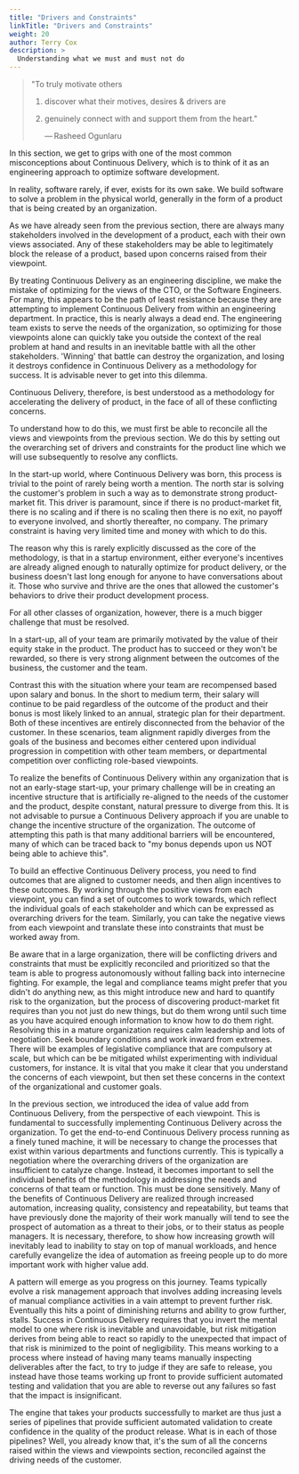 ```yaml
---
title: "Drivers and Constraints"
linkTitle: "Drivers and Constraints"
weight: 20
author: Terry Cox
description: >
  Understanding what we must and must not do
---
```


> "To truly motivate others 
> 1) discover what their motives, desires & drivers are 
> 2) genuinely connect with and support them from the heart."
>
>    — Rasheed Ogunlaru

In this section, we get to grips with one of the most common misconceptions about Continuous Delivery, which is to think of it as an engineering approach to optimize software development.

In reality, software rarely, if ever, exists for its own sake. We build software to solve a problem in the physical world, generally in the form of a product that is being created by an organization.

As we have already seen from the previous section, there are always many stakeholders involved in the development of a product, each with their own views associated. Any of these stakeholders may be able to legitimately block the release of a product, based upon concerns raised from their viewpoint.

By treating Continuous Delivery as an engineering discipline, we make the mistake of optimizing for the views of the CTO, or the Software Engineers. For many, this appears to be the path of least resistance because they are attempting to implement Continuous Delivery from within an engineering department. In practice, this is nearly always a dead end. The engineering team exists to serve the needs of the organization, so optimizing for those viewpoints alone can quickly take you outside the context of the real problem at hand and results in an inevitable battle with all the other stakeholders. 'Winning' that battle can destroy the organization, and losing it destroys confidence in Continuous Delivery as a methodology for success. It is advisable never to get into this dilemma. 

Continuous Delivery, therefore, is best understood as a methodology for accelerating the delivery of product, in the face of all of these conflicting concerns.

To understand how to do this, we must first be able to reconcile all the views and viewpoints from the previous section. We do this by setting out the overarching set of drivers and constraints for the product line which we will use subsequently to resolve any conflicts.

In the start-up world, where Continuous Delivery was born, this process is trivial to the point of rarely being worth a mention. The north star is solving the customer's problem in such a way as to demonstrate strong product-market fit. This driver is paramount, since if there is no product-market fit, there is no scaling and if there is no scaling then there is no exit, no payoff to everyone involved, and shortly thereafter, no company. The primary constraint is having very limited time and money with which to do this. 

The reason why this is rarely explicitly discussed as the core of the methodology, is that in a startup environment, either everyone's incentives are already aligned enough to naturally optimize for product delivery, or the business doesn't last long enough for anyone to have conversations about it. Those who survive and thrive are the ones that allowed the customer's behaviors to drive their product development process.

For all other classes of organization, however, there is a much bigger challenge that must be resolved.

In a start-up, all of your team are primarily motivated by the value of their equity stake in the product. The product has to succeed or they won't be rewarded, so there is very strong alignment between the outcomes of the business, the customer and the team.

Contrast this with the situation where your team are recompensed based upon salary and bonus. In the short to medium term, their salary will continue to be paid regardless of the outcome of the product and their bonus is most likely linked to an annual, strategic plan for their department. Both of these incentives are entirely disconnected from the behavior of the customer. In these scenarios, team alignment rapidly diverges from the goals of the business and becomes either centered upon individual progression in competition with other team members, or departmental competition over conflicting role-based viewpoints.

To realize the benefits of Continuous Delivery within any organization that is not an early-stage start-up, your primary challenge will be in creating an incentive structure that is artificially re-aligned to the needs of the customer and the product, despite constant, natural pressure to diverge from this. It is not advisable to pursue a Continuous Delivery approach if you are unable to change the incentive structure of the organization. The outcome of attempting this path is that many additional barriers will be encountered, many of which can be traced back to "my bonus depends upon us NOT being able to achieve this".

To build an effective Continuous Delivery process, you need to find outcomes that are aligned to customer needs, and then align incentives to these outcomes. By working through the positive views from each viewpoint, you can find a set of outcomes to work towards, which reflect the individual goals of each stakeholder and which can be expressed as overarching drivers for the team. Similarly, you can take the negative views from each viewpoint and translate these into constraints that must be worked away from.

Be aware that in a large organization, there will be conflicting drivers and constraints that must be explicitly reconciled and prioritized so that the team is able to progress autonomously without falling back into internecine fighting. For example, the legal and compliance teams might prefer that you didn't do anything new, as this might introduce new and hard to quantify risk to the organization, but the process of discovering product-market fit requires than you not just do new things, but do them wrong until such time as you have acquired enough information to know how to do them right. Resolving this in a mature organization requires calm leadership and lots of negotiation. Seek boundary conditions and work inward from extremes. There will be examples of legislative compliance that are compulsory at scale, but which can be be mitigated whilst experimenting with individual customers, for instance. It is vital that you make it clear that you understand the concerns of each viewpoint, but then set these concerns in the context of the organizational and customer goals.

In the previous section, we introduced the idea of value add from Continuous Delivery, from the perspective of each viewpoint. This is fundamental to successfully implementing Continuous Delivery across the organization. To get the end-to-end Continuous Delivery process running as a finely tuned machine, it will be necessary to change the processes that exist within various departments and functions currently. This is typically a negotiation where the overarching drivers of the organization are insufficient to catalyze change. Instead, it becomes important to sell the individual benefits of the methodology in addressing the needs and concerns of that team or function. This must be done sensitively. Many of the benefits of Continuous Delivery are realized through increased automation, increasing quality, consistency and repeatability, but teams that have previously done the majority of their work manually will tend to see the prospect of automation as a threat to their jobs, or to their status as people managers. It is necessary, therefore, to show how increasing growth will inevitably lead to inability to stay on top of manual workloads, and hence carefully evangelize the idea of automation as freeing people up to do more important work with higher value add.

A pattern will emerge as you progress on this journey. Teams typically evolve a risk management approach that involves adding increasing levels of manual compliance activities in a vain attempt to prevent further risk. Eventually this hits a point of diminishing returns and ability to grow further, stalls. Success in Continuous Delivery requires that you invert the mental model to one where risk is inevitable and unavoidable, but risk mitigation derives from being able to react so rapidly to the unexpected that impact of that risk is minimized to the point of negligibility. This means working to a process where instead of having many teams manually inspecting deliverables after the fact, to try to judge if they are safe to release, you instead have those teams working up front to provide sufficient automated testing and validation that you are able to reverse out any failures so fast that the impact is insignificant.

The engine that takes your products successfully to market are thus just a series of pipelines that provide sufficient automated validation to create confidence in the quality of the product release. What is in each of those pipelines? Well, you already know that, it's the sum of all the concerns raised within the views and viewpoints section, reconciled against the driving needs of the customer.